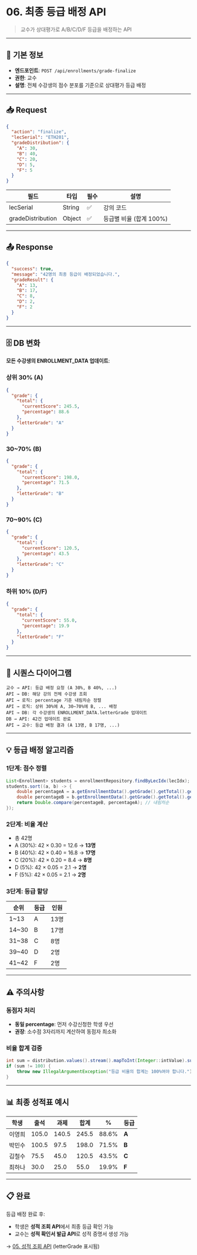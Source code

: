 # 06. 최종 등급 배정 API

> 교수가 상대평가로 A/B/C/D/F 등급을 배정하는 API

---

## 📌 기본 정보

- **엔드포인트**: `POST /api/enrollments/grade-finalize`
- **권한**: 교수
- **설명**: 전체 수강생의 점수 분포를 기준으로 상대평가 등급 배정

---

## 📥 Request

```json
{
  "action": "finalize",
  "lecSerial": "ETH201",
  "gradeDistribution": {
    "A": 30,
    "B": 40,
    "C": 20,
    "D": 5,
    "F": 5
  }
}
```

| 필드 | 타입 | 필수 | 설명 |
|------|------|------|------|
| lecSerial | String | ✅ | 강의 코드 |
| gradeDistribution | Object | ✅ | 등급별 비율 (합계 100%) |

---

## 📤 Response

```json
{
  "success": true,
  "message": "42명의 최종 등급이 배정되었습니다.",
  "gradeResult": {
    "A": 13,
    "B": 17,
    "C": 8,
    "D": 2,
    "F": 2
  }
}
```

---

## 🗄️ DB 변화

**모든 수강생의 ENROLLMENT_DATA 업데이트**:

### 상위 30% (A)

```json
{
  "grade": {
    "total": {
      "currentScore": 245.5,
      "percentage": 88.6
    },
    "letterGrade": "A"
  }
}
```

### 30~70% (B)

```json
{
  "grade": {
    "total": {
      "currentScore": 198.0,
      "percentage": 71.5
    },
    "letterGrade": "B"
  }
}
```

### 70~90% (C)

```json
{
  "grade": {
    "total": {
      "currentScore": 120.5,
      "percentage": 43.5
    },
    "letterGrade": "C"
  }
}
```

### 하위 10% (D/F)

```json
{
  "grade": {
    "total": {
      "currentScore": 55.0,
      "percentage": 19.9
    },
    "letterGrade": "F"
  }
}
```

---

## 🔄 시퀀스 다이어그램

```plaintext
교수 → API: 등급 배정 요청 (A 30%, B 40%, ...)
API → DB: 해당 강의 전체 수강생 조회
API → 로직: percentage 기준 내림차순 정렬
API → 로직: 상위 30%에 A, 30~70%에 B, ... 배정
API → DB: 각 수강생의 ENROLLMENT_DATA.letterGrade 업데이트
DB → API: 42건 업데이트 완료
API → 교수: 등급 배정 결과 (A 13명, B 17명, ...)
```

---

## 💡 등급 배정 알고리즘

### 1단계: 점수 정렬

```java
List<Enrollment> students = enrollmentRepository.findByLecIdx(lecIdx);
students.sort((a, b) -> {
    double percentageA = a.getEnrollmentData().getGrade().getTotal().getPercentage();
    double percentageB = b.getEnrollmentData().getGrade().getTotal().getPercentage();
    return Double.compare(percentageB, percentageA); // 내림차순
});
```

### 2단계: 비율 계산

- 총 42명
- A (30%): 42 × 0.30 = 12.6 → **13명**
- B (40%): 42 × 0.40 = 16.8 → **17명**
- C (20%): 42 × 0.20 = 8.4 → **8명**
- D (5%): 42 × 0.05 = 2.1 → **2명**
- F (5%): 42 × 0.05 = 2.1 → **2명**

### 3단계: 등급 할당

| 순위 | 등급 | 인원 |
|------|------|------|
| 1~13 | A | 13명 |
| 14~30 | B | 17명 |
| 31~38 | C | 8명 |
| 39~40 | D | 2명 |
| 41~42 | F | 2명 |

---

## ⚠️ 주의사항

### 동점자 처리

- **동일 percentage**: 먼저 수강신청한 학생 우선
- **권장**: 소수점 3자리까지 계산하여 동점자 최소화

### 비율 합계 검증

```java
int sum = distribution.values().stream().mapToInt(Integer::intValue).sum();
if (sum != 100) {
    throw new IllegalArgumentException("등급 비율의 합계는 100%여야 합니다.");
}
```

---

## 📊 최종 성적표 예시

| 학생 | 출석 | 과제 | 합계 | % | 등급 |
|------|------|------|------|-----|------|
| 이영희 | 105.0 | 140.5 | 245.5 | 88.6% | **A** |
| 박민수 | 100.5 | 97.5 | 198.0 | 71.5% | **B** |
| 김철수 | 75.5 | 45.0 | 120.5 | 43.5% | **C** |
| 최하나 | 30.0 | 25.0 | 55.0 | 19.9% | **F** |

---

## 📋 완료

등급 배정 완료 후:

- 학생은 **성적 조회 API**에서 최종 등급 확인 가능
- 교수는 **성적 확인서 발급 API**로 성적 증명서 생성 가능

→ [05. 성적 조회 API](./05_성적조회_API.md) (letterGrade 표시됨)
